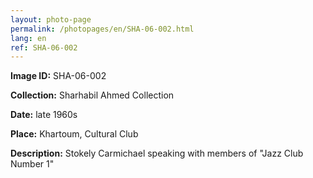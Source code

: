 ```yaml
---
layout: photo-page
permalink: /photopages/en/SHA-06-002.html
lang: en
ref: SHA-06-002
---
```


**Image ID:** SHA-06-002

**Collection:** Sharhabil Ahmed Collection

**Date:** late 1960s

**Place:** Khartoum, Cultural Club

**Description:** Stokely Carmichael speaking with members of "Jazz Club Number 1"
